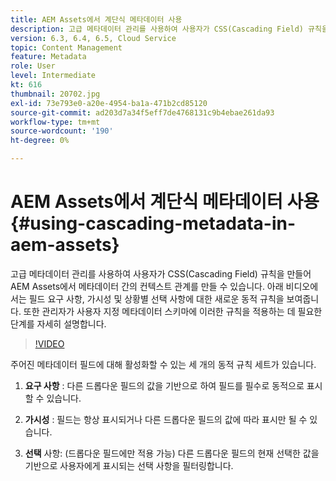 ```yaml
---
title: AEM Assets에서 계단식 메타데이터 사용
description: 고급 메타데이터 관리를 사용하여 사용자가 CSS(Cascading Field) 규칙을 만들어 AEM Assets에서 메타데이터 간의 컨텍스트 관계를 만들 수 있습니다. 아래 비디오에서는 필드 요구 사항, 가시성 및 상황별 선택 사항에 대한 새로운 동적 규칙을 보여줍니다. 또한 관리자가 사용자 지정 메타데이터 스키마에 이러한 규칙을 적용하는 데 필요한 단계를 자세히 설명합니다.
version: 6.3, 6.4, 6.5, Cloud Service
topic: Content Management
feature: Metadata
role: User
level: Intermediate
kt: 616
thumbnail: 20702.jpg
exl-id: 73e793e0-a20e-4954-ba1a-471b2cd85120
source-git-commit: ad203d7a34f5eff7de4768131c9b4ebae261da93
workflow-type: tm+mt
source-wordcount: '190'
ht-degree: 0%

---
```


# AEM Assets에서 계단식 메타데이터 사용{#using-cascading-metadata-in-aem-assets}

고급 메타데이터 관리를 사용하여 사용자가 CSS(Cascading Field) 규칙을 만들어 AEM Assets에서 메타데이터 간의 컨텍스트 관계를 만들 수 있습니다. 아래 비디오에서는 필드 요구 사항, 가시성 및 상황별 선택 사항에 대한 새로운 동적 규칙을 보여줍니다. 또한 관리자가 사용자 지정 메타데이터 스키마에 이러한 규칙을 적용하는 데 필요한 단계를 자세히 설명합니다.

>[!VIDEO](https://video.tv.adobe.com/v/20702/?quality=12&learn=on)

주어진 메타데이터 필드에 대해 활성화할 수 있는 세 개의 동적 규칙 세트가 있습니다.

1. **요구 사항** : 다른 드롭다운 필드의 값을 기반으로 하여 필드를 필수로 동적으로 표시할 수 있습니다.

2. **가시성** : 필드는 항상 표시되거나 다른 드롭다운 필드의 값에 따라 표시만 될 수 있습니다.

3. **선택**  사항: (드롭다운 필드에만 적용 가능) 다른 드롭다운 필드의 현재 선택한 값을 기반으로 사용자에게 표시되는 선택 사항을 필터링합니다.
